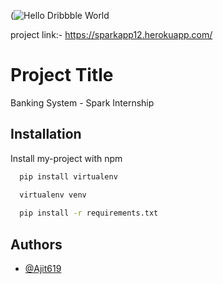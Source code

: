 
(![Hello Dribbble World](https://user-images.githubusercontent.com/77828414/196035672-0eeea3a1-5a13-43ca-a2e1-2a73e9ea9913.gif)

project link:- https://sparkapp12.herokuapp.com/
# Project Title

Banking System - Spark Internship

## Installation

Install my-project with npm

```bash
  pip install virtualenv 

  virtualenv venv
   
  pip install -r requirements.txt

```
    
## Authors

- [@Ajit619](https://github.com/Ajit619)

  

